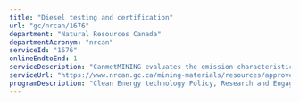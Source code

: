 ```yaml
---
title: "Diesel testing and certification"
url: "gc/nrcan/1676"
department: "Natural Resources Canada"
departmentAcronym: "nrcan"
serviceId: "1676"
onlineEndtoEnd: 1
serviceDescription: "CanmetMINING evaluates the emission characteristics of new diesel engines destined for use in underground mines. This evaluation is conducted according to a strict Canadian Standards Association (CSA) protocol in order to determine the composition of toxic gases and particulate and calculate an Air Quality Index. This index is used to determine the amount of ventilation, i.e. clean dilution air required to use this engine in an underground mine. This number is required in most canadian provinces and territories (regulatory requirement) in order to use diesel equipment safely. Without this certification process, the mining industry in most cases is required to supply a "penalty" volume of sir which may be 2 to 3 times higher than would be required if the engine was certified. This leads to very high energy costs and is a serious concern for the industry and regulators."
serviceUrl: "https://www.nrcan.gc.ca/mining-materials/resources/approved-diesel-engines/8180"
programDescription: "Clean Energy technology Policy, Research and Engagement"
---
```

